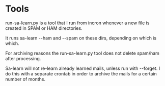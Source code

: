 Tools
====

run-sa-learn.py is a tool that I run from incron whenever a new file is created in SPAM or HAM directories. 

It runs sa-learn --ham and --spam on these dirs, depending on which is which. 

For archiving reasons the run-sa-learn.py tool does not delete spam/ham after processing. 

Sa-learn will not re-learn already learned mails, unless run with --forget. I do this with a separate crontab in order to archive the mails for a certain number of months. 
